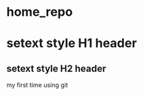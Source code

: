 home_repo
=========

setext style H1 header
===================

setext style H2 header
--------------


my first time using git
